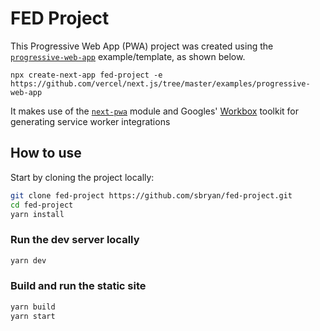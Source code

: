 # FED Project

This Progressive Web App (PWA) project was created using the [`progressive-web-app`](https://github.com/vercel/next.js/tree/master/examples/progressive-web-app) example/template, as shown below.

    npx create-next-app fed-project -e https://github.com/vercel/next.js/tree/master/examples/progressive-web-app

It makes use of the [`next-pwa`](https://github.com/shadowwalker/next-pwa) module and Googles' [Workbox](https://developers.google.com/web/tools/workbox/) toolkit for generating service worker integrations

## How to use

Start by cloning the project locally:
```bash
git clone fed-project https://github.com/sbryan/fed-project.git
cd fed-project
yarn install
```
### Run the dev server locally

```bash
yarn dev
```
### Build and run the static site

```bash
yarn build
yarn start
```